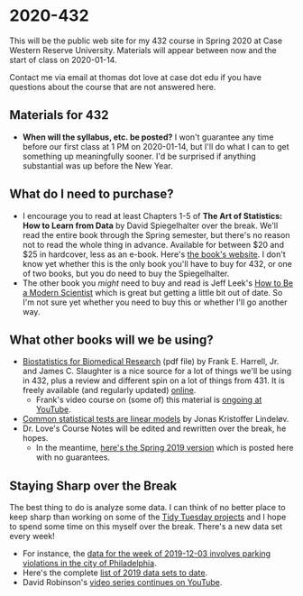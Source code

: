 # 2020-432

This will be the public web site for my 432 course in Spring 2020 at Case Western Reserve University. 
Materials will appear between now and the start of class on 2020-01-14.

Contact me via email at thomas dot love at case dot edu if you have questions about the course that are not answered here.

## Materials for 432

- **When will the syllabus, etc. be posted?** I won't guarantee any time before our first class at 1 PM on 2020-01-14, but I'll do what I can to get something up meaningfully sooner. I'd be surprised if anything substantial was up before the New Year.

## What do I need to purchase?

- I encourage you to read at least Chapters 1-5 of **The Art of Statistics: How to Learn from Data** by David Spiegelhalter over the break. We'll read the entire book through the Spring semester, but there's no reason not to read the whole thing in advance. Available for between $20 and $25 in hardcover, less as an e-book. Here's [the book's website](https://dspiegel29.github.io/ArtofStatistics/). I don't know yet whether this is the only book you'll have to buy for 432, or one of two books, but you do need to buy the Spiegelhalter.
- The other book you *might* need to buy and read is Jeff Leek's [How to Be a Modern Scientist](https://leanpub.com/modernscientist) which is great but getting a little bit out of date. So I'm not sure yet whether you need to buy this or whether I'll go another way.

## What other books will we be using?

- [Biostatistics for Biomedical Research](http://hbiostat.org/bbr/) (pdf file) by Frank E. Harrell, Jr. and James C. Slaughter is a nice source for a lot of things we'll be using in 432, plus a review and different spin on a lot of things from 431. It is freely available (and regularly updated) [online](http://hbiostat.org/bbr/).
    - Frank's video course on (some of) this material is [ongoing at YouTube](https://www.youtube.com/channel/UC-o_ZZ0tuFUYn8e8rf-QURA/videos).
- [Common statistical tests are linear models](https://lindeloev.github.io/tests-as-linear/) by Jonas Kristoffer Lindeløv.
- Dr. Love's Course Notes will be edited and rewritten over the break, he hopes. 
    - In the meantime, [here's the Spring 2019 version](https://thomaselove.github.io/2019-432-book/) which is posted here with no guarantees.

## Staying Sharp over the Break

The best thing to do is analyze some data. I can think of no better place to keep sharp than working on some of the [Tidy Tuesday projects](https://thomasmock.netlify.com/post/tidytuesday-a-weekly-social-data-project-in-r/) and I hope to spend some time on this myself over the break. There's a new data set every week!

- For instance, the [data for the week of 2019-12-03 involves parking violations in the city of Philadelphia](https://github.com/rfordatascience/tidytuesday/tree/master/data/2019/2019-12-03).
- Here's the complete [list of 2019 data sets to date](https://github.com/rfordatascience/tidytuesday#2019).
- David Robinson's [video series continues on YouTube](https://www.youtube.com/user/safe4democracy/videos).
